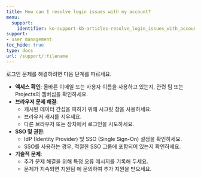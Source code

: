 ```yaml
---
title: How can I resolve login issues with my account?
menu:
  support:
    identifier: ko-support-kb-articles-resolve_login_issues_with_account
support:
- user management
toc_hide: true
type: docs
url: /support/:filename
---
```


로그인 문제를 해결하려면 다음 단계를 따르세요.

- **엑세스 확인**: 올바른 이메일 또는 사용자 이름을 사용하고 있는지, 관련 팀 또는 Projects의 멤버십을 확인하세요.
- **브라우저 문제 해결**:
  - 캐시된 데이터 간섭을 피하기 위해 시크릿 창을 사용하세요.
  - 브라우저 캐시를 지우세요.
  - 다른 브라우저 또는 장치에서 로그인을 시도하세요.
- **SSO 및 권한**:
  - IdP (Identity Provider) 및 SSO (Single Sign-On) 설정을 확인하세요.
  - SSO를 사용하는 경우, 적절한 SSO 그룹에 포함되어 있는지 확인하세요.
- **기술적 문제**:
  - 추가 문제 해결을 위해 특정 오류 메시지를 기록해 두세요.
  - 문제가 지속되면 지원팀 에 문의하여 추가 지원을 받으세요.
